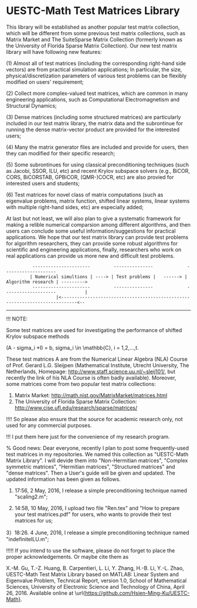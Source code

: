 # UESTC-Math Test Matrices Library
This library will be established as another popular test matrix collection, which will be different from some previous test matrix collections, such as Matrix Market and The SuiteSparse Matrix Collection (formerly known as the University of Florida Sparse Matrix Collection). Our new test matrix library will have following new features:

(1) Almost all of test matrices (including the corresponding right-hand side vectors) are from practical simulation applications; In particular, the size, physical/discretization parameters of various test problems can be flexibly modified on users' requirement;

(2) Collect more complex-valued test matrices, which are common in many engineering applications, such as Computational Electromagnetism and Structural Dynamics;

(3) Dense matrices (including some structured matrices) are particularly included in our test matrix library, the matrix data and the subrontinue for running the dense matrix-vector product are provided for the interested users;

(4) Many the matrix generator files are included and provide for users, then they can modified for their specific research;

(5) Some subrontinues for using classical preconditioning techniques (such as Jacobi, SSOR, ILU, etc) and recent Krylov subspace solvers 
(e.g., BiCOR, CORS, BiCORSTAB, GPBiCOR, (QMR-)COCR, etc) are also provied for interested users and students;

(6) Test matrices for novel class of matrix computations (such as eigenvalue problems, matrix function, shifted linear systems, linear systems with multiple right-hand sides, etc) are especially added;

At last but not least, we will also plan to give a systematic framework for making a relible numerical comparsion among different algorithms, and then users can conclude some useful information/suggestions for practical applications. We hope that our test matrix library can provide test problems for algorithm researchers, they can provide some robust algorithms for scientific and engineering 
applications, finally, researchers who work on real applications can provide us more new and difficult test problems.
 
              ----------------------         ---------------             --------------------
             | Numerical simultions | ----> | Test problems |   ------> | Algorithm research | --------->
              ----------------------         ---------------             --------------------           |
                       |<----------------------------------------------------------------------------<--

------------------------------------------------------------------------------------------------------------------------------------
!!! NOTE:

Some test matrices are used for investigating the performance of shifted Krylov subspace methods

(A - sigma_i *I) = b, sigma_i \in \mathbb{C}, i = 1,2,...,t.

These test matrices A are from the Numerical Linear Algebra (NLA) Course of Prof. Gerard L.G. Sleijpen 
(Mathematical Institute, Utrecht University, The Netherlands, Homepage: http://www.staff.science.uu.nl/~sleij101/, but recently the link of his NLA Course is often badly available). Moreover, some matrices come from two popular test matrix collections:

1. Matrix Market: http://math.nist.gov/MatrixMarket/matrices.html
2. The University of Florida Sparse Matrix Collection: http://www.cise.ufl.edu/research/sparse/matrices/

!!!! So please also ensure that the source for academic research only, not used for any commercial purposes.

!!!  I put them here just for the convenience of my research program.

% Good news: 
Dear everyone, recently I plan to post some frequently-used test matrices in my repositories. We named this collection as 
"UESTC-Math Matrix Library". I will devide them into "Non-Hermitian matrices", "Complex symmetric matrices", "Hermitian 
matrices", "Structured matrices" and "dense matrices". Then a User's guide will be given and updated. The updated information has been given as follows.

1) 17:56, 2 May, 2016, I release a simple preconditioning technique named "scaling2.m";

2) 14:58, 10 May, 2016, I upload two file "Ren.tex"  and "How to prepare your test matrices.pdf" for users, who wants to provide their test matrices for us;

3）18:26. 4 June, 2016, I release a simple preconditioning technique named "indefiniteILU.m";

!!!!! If you intend to use the software, please do not forget to place the proper acknowledgements. Or maybe cite them as

X.-M. Gu, T.-Z. Huang, B. Carpentieri, L. Li, Y. Zhang, H.-B. Li, Y.-L. Zhao, UESTC-Math Test Matrix Library based on MATLAB: Linear 
System and Eigenvalue Problem, Technical Report, version 1.0, School of Mathematical Sciences, University of Electronic Science 
and Technology of China, April 26, 2016. Available online at \url{https://github.com/Hsien-Ming-Ku/UESTC-Math}.
